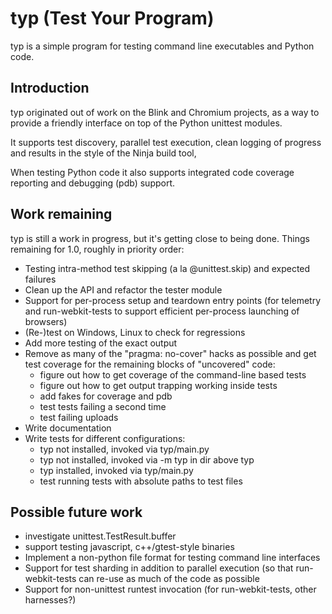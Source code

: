 typ (Test Your Program)
=======================

typ is a simple program for testing command line executables and Python code.

Introduction
------------

typ originated out of work on the Blink and Chromium projects, as a way to 
provide a friendly interface on top of the Python unittest modules.

It supports test discovery, parallel test execution,
clean logging of progress and results in the style of the Ninja build tool,

When testing Python code it also supports integrated code coverage reporting
and debugging (pdb) support.

Work remaining
--------------

typ is still a work in progress, but it's getting close to being done.
Things remaining for 1.0, roughly in priority order:

- Testing intra-method test skipping (a la @unittest.skip) and 
  expected failures
- Clean up the API and refactor the tester module
- Support for per-process setup and teardown entry points (for telemetry
  and run-webkit-tests to support efficient per-process launching of
  browsers)
- (Re-)test on Windows, Linux to check for regressions
- Add more testing of the exact output
- Remove as many of the "pragma: no-cover" hacks as possible and get test
  coverage for the remaining blocks of "uncovered" code:
  - figure out how to get coverage of the command-line based tests
  - figure out how to get output trapping working inside tests
  - add fakes for coverage and pdb
  - test tests failing a second time
  - test failing uploads
- Write documentation
- Write tests for different configurations:
  - typ not installed, invoked via typ/main.py
  - typ not installed, invoked via -m typ in dir above typ
  - typ installed, invoked via typ/main.py
  - test running tests with absolute paths to test files

Possible future work
--------------------

- investigate unittest.TestResult.buffer
- support testing javascript, c++/gtest-style binaries
- Implement a non-python file format for testing command line interfaces
- Support for test sharding in addition to parallel execution (so that
  run-webkit-tests can re-use as much of the code as possible
- Support for non-unittest runtest invocation (for run-webkit-tests,
  other harnesses?)
